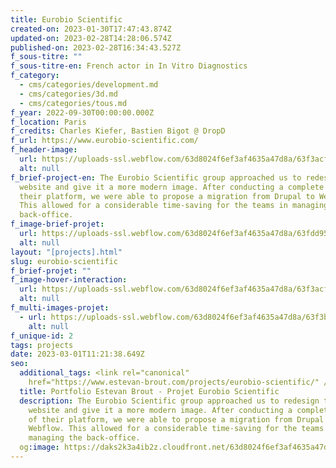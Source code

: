 ```yaml
---
title: Eurobio Scientific
created-on: 2023-01-30T17:47:43.874Z
updated-on: 2023-02-28T14:28:06.574Z
published-on: 2023-02-28T16:34:43.527Z
f_sous-titre: ""
f_sous-titre-en: French actor in In Vitro Diagnostics
f_category:
  - cms/categories/development.md
  - cms/categories/3d.md
  - cms/categories/tous.md
f_year: 2022-09-30T00:00:00.000Z
f_location: Paris
f_credits: Charles Kiefer, Bastien Bigot @ DropD
f_url: https://www.eurobio-scientific.com/
f_header-image:
  url: https://uploads-ssl.webflow.com/63d8024f6ef3af4635a47d8a/63f3acf442d1b794ab401310_hoverimg.webp
  alt: null
f_brief-project-en: The Eurobio Scientific group approached us to redesign their
  website and give it a more modern image. After conducting a complete audit of
  their platform, we were able to propose a migration from Drupal to Webflow.
  This allowed for a considerable time-saving for the teams in managing the
  back-office.
f_image-brief-projet:
  url: https://uploads-ssl.webflow.com/63d8024f6ef3af4635a47d8a/63fdd95a710e6488b17dbc0e_63fdd908e2d30beaa9d13854_avantapres.webp
  alt: null
layout: "[projects].html"
slug: eurobio-scientific
f_brief-projet: ""
f_image-hover-interaction:
  url: https://uploads-ssl.webflow.com/63d8024f6ef3af4635a47d8a/63f3acf442d1b794ab401310_hoverimg.webp
  alt: null
f_multi-images-projet:
  - url: https://uploads-ssl.webflow.com/63d8024f6ef3af4635a47d8a/63f3b14cb714bc1991995ef4_63f3b0fe984c06880a067a14_img1.webp
    alt: null
f_unique-id: 2
tags: projects
date: 2023-03-01T11:21:38.649Z
seo:
  additional_tags: <link rel="canonical"
    href="https://www.estevan-brout.com/projects/eurobio-scientific/" />
  title: Portfolio Estevan Brout - Projet Eurobio Scientific
  description: The Eurobio Scientific group approached us to redesign their
    website and give it a more modern image. After conducting a complete audit
    of their platform, we were able to propose a migration from Drupal to
    Webflow. This allowed for a considerable time-saving for the teams in
    managing the back-office.
  og:image: https://daks2k3a4ib2z.cloudfront.net/63d8024f6ef3af4635a47d8a/64020868e04ff816957a54e3_63f3acf442d1b794ab401310_hoverimg-p-500.webp
---
```

